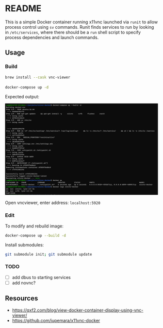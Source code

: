 # README

This is a simple Docker container running x11vnc launched via `runit` to allow
process control using `sv` commands. Runit finds services to run by looking
in `/etc/services`, where there should be a `run` shell script to specify
process dependencies and launch commands.

## Usage

### Build


```bash
brew install --cask vnc-viewer

docker-compose up -d
```

Expected output:

![x11vnc-docker.png](x11vnc-docker.png)

Open vncviewer, enter address: `localhost:5920`


### Edit

To modify and rebuild image:

```bash
docker-compose up --build -d
```

Install submodules:

```bash
git submodule init; git submodule update
```


### TODO

- [ ] add dbus to starting services
- [ ] add novnc?

## Resources

- https://qxf2.com/blog/view-docker-container-display-using-vnc-viewer/
- https://github.com/jupemara/x11vnc-docker
